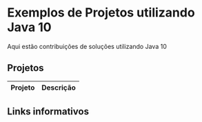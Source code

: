 # Exemplos de Projetos utilizando Java 10

Aqui estão contribuições de soluções utilizando Java 10

## Projetos

Projeto         | Descrição
--------------- | -------------


## Links informativos


